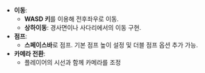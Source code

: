 - **이동**:
    - **WASD 키**를 이용해 전후좌우로 이동.
    - **상하이동**: 경사면이나 사다리에서의 이동 구현.
- **점프**:
    - **스페이스바**로 점프. 기본 점프 높이 설정 및 더블 점프 옵션 추가 가능.
- **카메라 전환**:
    - 플레이어의 시선과 함께 카메라를 조정